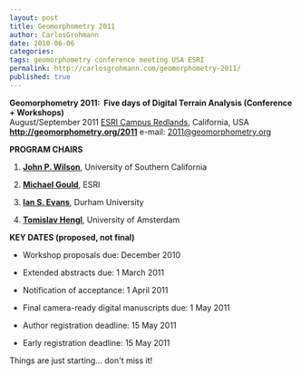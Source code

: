 ```yaml
---
layout: post
title: Geomorphometry 2011
author: CarlosGrohmann
date: 2010-06-06
categories: 
tags: geomorphometry conference meeting USA ESRI
permalink: http://carlosgrohmann.com/geomorphometry-2011/
published: true
---
```


**Geomorphometry 2011:  Five days of Digital Terrain Analysis (Conference + Workshops)**  
August/September 2011 [ESRI Campus Redlands](http://www.esri.com/about-esri/redlands/index.html), California, USA  
**<http://geomorphometry.org/2011>** e-mail: [2011@geomorphometry.org](mailto:2011@geomorphometry.org)  


**PROGRAM CHAIRS**

  1. **[John P. Wilson](http://geomorphometry.org/search/user/wilson)**, University of Southern California  

  2. **[Michael Gould](http://geomorphometry.org/search/user/gould)**, ESRI  

  3. **[Ian S. Evans](http://geomorphometry.org/search/user/evans)**, Durham University  

  4. **[Tomislav Hengl](http://geomorphometry.org/search/user/hengl)**, University of Amsterdam  



**KEY DATES (proposed, not final)** 

- Workshop proposals due: December 2010  

- Extended abstracts due: 1 March 2011  

- Notification of acceptance: 1 April 2011  

- Final camera-ready digital manuscripts due: 1 May 2011  

- Author registration deadline: 15 May 2011  

- Early registration deadline: 15 May 2011  

Things are just starting... don't miss it!  
